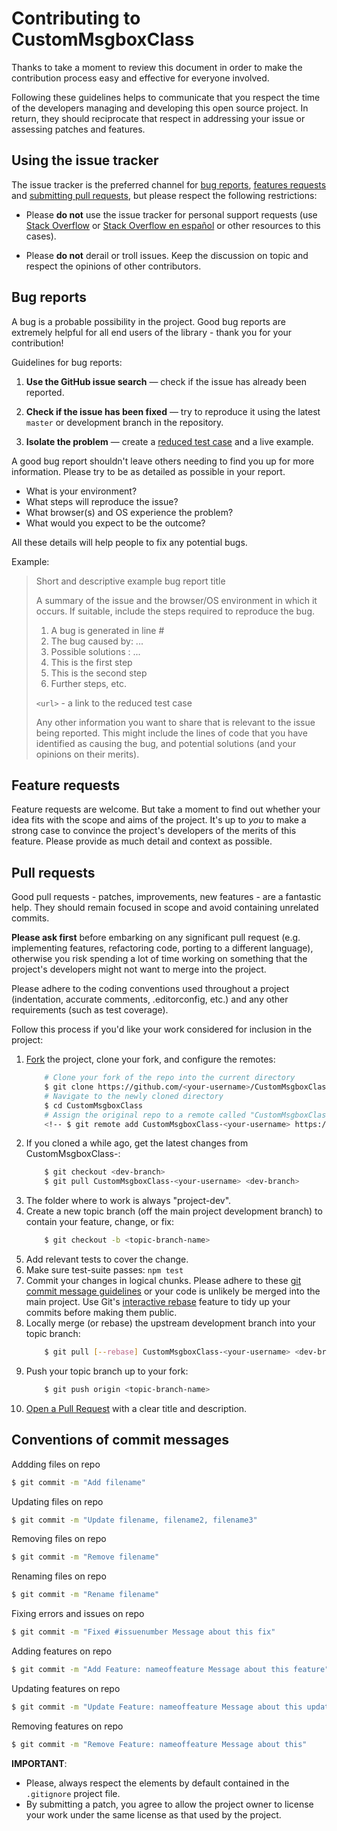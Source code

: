 # Contributing to CustomMsgboxClass

Thanks to take a moment to review this document in order to make the contribution process easy and effective for everyone involved.

Following these guidelines helps to communicate that you respect the time of the developers managing and developing this open source project. In return, they should reciprocate that respect in addressing your issue or assessing patches and features.

## Using the issue tracker

The issue tracker is the preferred channel for [bug reports](#bug-reports),
[features requests](#feature-requests) and [submitting pull
requests](#pull-requests), but please respect the following restrictions:

* Please **do not** use the issue tracker for personal support requests (use [Stack Overflow](http://stackoverflow.com) or [Stack Overflow en español](http://es.stackoverflow.com) or other resources to this cases).

* Please **do not** derail or troll issues. Keep the discussion on topic and respect the opinions of other contributors.

## Bug reports

A bug is a probable possibility in the project. Good bug reports are extremely helpful for all end users of the library - thank you for your contribution!

Guidelines for bug reports:

1. **Use the GitHub issue search** &mdash; check if the issue has already been reported.

2. **Check if the issue has been fixed** &mdash; try to reproduce it using the latest `master` or development branch in the repository.

3. **Isolate the problem** &mdash; create a [reduced test case](https://css-tricks.com/reduced-test-cases/) and a live example.

A good bug report shouldn't leave others needing to find you up for more information. Please try to be as detailed as possible in your report.
* What is your environment?
* What steps will reproduce the issue?
* What browser(s) and OS experience the problem?
* What would you expect to be the outcome?

All these details will help people to fix any potential bugs.

Example:

> Short and descriptive example bug report title
>
> A summary of the issue and the browser/OS environment in which it occurs. If
> suitable, include the steps required to reproduce the bug.
>
> 1. A bug is generated in line #
> 1. The bug caused by: ...
> 1. Possible solutions : ...
> 1. This is the first step
> 1. This is the second step
> 1. Further steps, etc.
>
> `<url>` - a link to the reduced test case
>
> Any other information you want to share that is relevant to the issue being
> reported. This might include the lines of code that you have identified as
> causing the bug, and potential solutions (and your opinions on their
> merits).

## Feature requests

Feature requests are welcome. But take a moment to find out whether your idea
fits with the scope and aims of the project. It's up to *you* to make a strong
case to convince the project's developers of the merits of this feature. Please
provide as much detail and context as possible.

## Pull requests

Good pull requests - patches, improvements, new features - are a fantastic help. They should remain focused in scope and avoid containing unrelated commits.

**Please ask first** before embarking on any significant pull request (e.g. implementing features, refactoring code, porting to a different language), otherwise you risk spending a lot of time working on something that the project's developers might not want to merge into the project.

Please adhere to the coding conventions used throughout a project (indentation, accurate comments, .editorconfig, etc.) and any other requirements (such as test coverage).

Follow this process if you'd like your work considered for inclusion in the project:

1. [Fork](http://help.github.com/fork-a-repo/) the project, clone your fork, and configure the remotes:
	```bash
		# Clone your fork of the repo into the current directory
		$ git clone https://github.com/<your-username>/CustomMsgboxClass
		# Navigate to the newly cloned directory
		$ cd CustomMsgboxClass
		# Assign the original repo to a remote called "CustomMsgboxClass-<your-username>"
		<!-- $ git remote add CustomMsgboxClass-<your-username> https://github.com/roccouu/CustomMsgboxClass -->
	```
1. If you cloned a while ago, get the latest changes from CustomMsgboxClass-<your-username>:
	```bash
		$ git checkout <dev-branch>
		$ git pull CustomMsgboxClass-<your-username> <dev-branch>
	```
1. The folder where to work is always "project-dev".
1. Create a new topic branch (off the main project development branch) to contain your feature, change, or fix:
	```bash
		$ git checkout -b <topic-branch-name>
	```
1. Add relevant tests to cover the change.
1. Make sure test-suite passes: `npm test`
1. Commit your changes in logical chunks. Please adhere to these [git commit message guidelines](http://tbaggery.com/2008/04/19/a-note-about-git-commit-messages.html) or your code is unlikely be merged into the main project. Use Git's [interactive rebase](https://help.github.com/articles/interactive-rebase) feature to tidy up your commits before making them public.
1. Locally merge (or rebase) the upstream development branch into your topic branch:
	```bash
		$ git pull [--rebase] CustomMsgboxClass-<your-username> <dev-branch>
	```
1. Push your topic branch up to your fork:
	```bash
		$ git push origin <topic-branch-name>
	```
1. [Open a Pull Request](https://help.github.com/articles/using-pull-requests/) with a clear title and description.

## Conventions of commit messages

Addding files on repo

```bash
$ git commit -m "Add filename"
```

Updating files on repo

```bash
$ git commit -m "Update filename, filename2, filename3"
```

Removing files on repo

```bash
$ git commit -m "Remove filename"
```

Renaming files on repo

```bash
$ git commit -m "Rename filename"
```

Fixing errors and issues on repo

```bash
$ git commit -m "Fixed #issuenumber Message about this fix"
```

Adding features on repo

```bash
$ git commit -m "Add Feature: nameoffeature Message about this feature"
```

Updating features on repo

```bash
$ git commit -m "Update Feature: nameoffeature Message about this update"
```

Removing features on repo

```bash
$ git commit -m "Remove Feature: nameoffeature Message about this"
```

**IMPORTANT**:
* Please, always respect the elements by default contained in the `.gitignore` project file.
* By submitting a patch, you agree to allow the project owner to license your work under the same license as that used by the project.